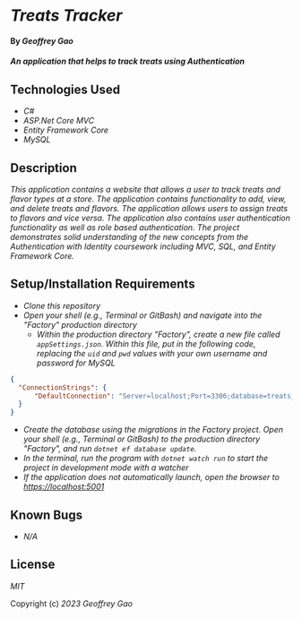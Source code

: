 # _Treats Tracker_

#### By _Geoffrey Gao_

#### _An application that helps to track treats using Authentication_

## Technologies Used

* _C#_
* _ASP.Net Core MVC_
* _Entity Framework Core_
* _MySQL_

## Description

_This application contains a website that allows a user to track treats and flavor types at a store. The application contains functionality to add, view, and delete treats and flavors. The application allows users to assign treats to flavors and vice versa. The application also contains user authentication functionality as well as role based authentication. The project demonstrates solid understanding of the new concepts from the Authentication with Identity coursework including MVC, SQL, and Entity Framework Core._

## Setup/Installation Requirements

* _Clone this repository_
* _Open your shell (e.g., Terminal or GitBash) and navigate into the "Factory" production directory_
  - _Within the production directory "Factory", create a new file called `appSettings.json`. Within this file, put in the following code, replacing the `uid` and `pwd` values with your own username and password for MySQL_
```JSON
{
  "ConnectionStrings": {
      "DefaultConnection": "Server=localhost;Port=3306;database=treats_tracker;uid=root;pwd=[PASSWORD];"
  }
}
```
* _Create the database using the migrations in the Factory project. Open your shell (e.g., Terminal or GitBash) to the production directory "Factory", and run `dotnet ef database update`._ 
* _In the terminal, run the program with `dotnet watch run` to start the project in development mode with a watcher_
* _If the application does not automatically launch, open the browser to [https://localhost:5001](https://localhost:5001)_

## Known Bugs

* _N/A_

## License

_MIT_

Copyright (c) _2023_ _Geoffrey Gao_